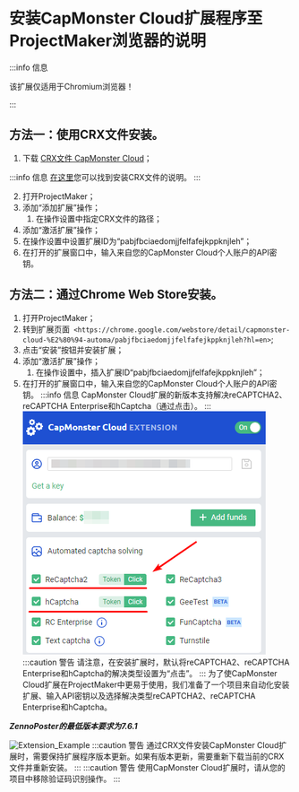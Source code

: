 ﻿---
sidebar_position: 3
sidebar_label: 在ProjectMaker浏览器中安装扩展的说明
---
# 安装CapMonster Cloud扩展程序至ProjectMaker浏览器的说明
:::info 信息

该扩展仅适用于Chromium浏览器！

:::
## **方法一：使用CRX文件安装。**
1. 下载 [CRX文件 CapMonster Cloud](https://chrome.google.com/webstore/detail/capmonster-cloud-%E2%80%94-automa/pabjfbciaedomjjfelfafejkppknjleh?hl=en)；

:::info 信息
[在这里](https://zennolab.atlassian.net/wiki/spaces/RU/pages/2081423361#%D0%9A%D0%B0%D0%BA-%D1%81%D0%BA%D0%B0%D1%87%D0%B0%D1%82%D1%8C-crx-%D1%84%D0%B0%D0%B9%D0%BB-%D1%80%D0%B0%D1%81%D1%88%D0%B8%D1%80%D0%B5%D0%BD%D0%B8%D1%8F)您可以找到安装CRX文件的说明。
:::

2. 打开ProjectMaker；
2. 添加“添加扩展”操作；
   1. 在操作设置中指定CRX文件的路径；
2. 添加“激活扩展”操作；
2. 在操作设置中设置扩展ID为“pabjfbciaedomjjfelfafejkppknjleh”；
2. 在打开的扩展窗口中，输入来自您的CapMonster Cloud个人账户的API密钥。
## **方法二：通过Chrome Web Store安装。**
1. 打开ProjectMaker；
1. 转到扩展页面` <https://chrome.google.com/webstore/detail/capmonster-cloud-%E2%80%94-automa/pabjfbciaedomjjfelfafejkppknjleh?hl=en>`;
1. 点击“安装”按钮并安装扩展；
1. 添加“激活扩展”操作；
   1. 在操作设置中，插入扩展ID“pabjfbciaedomjjfelfafejkppknjleh”；
1. 在打开的扩展窗口中，输入来自您的CapMonster Cloud个人账户的API密钥。
   :::info 信息
   CapMonster Cloud扩展的新版本支持解决reCAPTCHA2、reCAPTCHA Enterprise和hCaptcha（通过点击）。
   :::
   ![](ext.png)
   :::caution 警告
   请注意，在安装扩展时，默认将reCAPTCHA2、reCAPTCHA Enterprise和hCaptcha的解决类型设置为“点击”。
   :::
   为了使CapMonster Cloud扩展在ProjectMaker中更易于使用，我们准备了一个项目来自动化安装扩展、输入API密钥以及选择解决类型reCAPTCHA2、reCAPTCHA Enterprise和hCaptcha。

***ZennoPoster的最低版本要求为7.6.1***

![Extension\_Example](Aspose.Words.d33c25f1-0d68-4361-bcfb-da50f3892df4.002.png)[](https://drive.google.com/file/d/1k9suZUafyr-UR14Fm4BFrGDr3cGmodwq/view?usp=drive_link)
:::caution 警告
通过CRX文件安装CapMonster Cloud扩展时，需要保持扩展程序版本更新。如果有版本更新，需要重新下载当前的CRX文件并重新安装。
:::
:::caution 警告
使用CapMonster Cloud扩展时，请从您的项目中移除验证码识别操作。
:::
